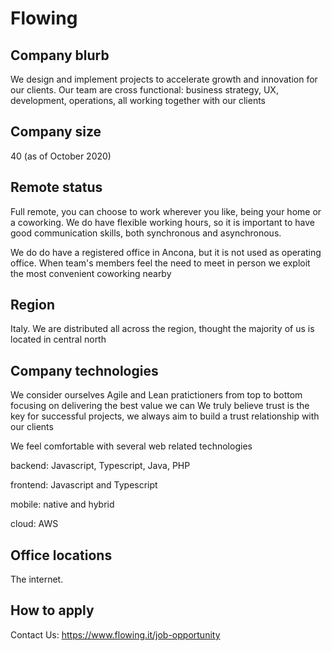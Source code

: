 # Flowing

## Company blurb

We design and implement projects to accelerate growth and innovation for our clients.
Our team are cross functional: business strategy, UX, development, operations, all working together with our clients 

## Company size

40 (as of October 2020)

## Remote status

Full remote, you can choose to work wherever you like, being your home or a coworking. We do have flexible working hours, so it is important to have good communication skills, both synchronous and asynchronous.

We do do have a registered office in Ancona, but it is not used as operating office. When team's members feel the need to meet in person we exploit the most convenient coworking nearby

## Region

Italy. We are distributed all across the region, thought the majority of us is located in central north

## Company technologies

We consider ourselves Agile and Lean pratictioners from top to bottom focusing on delivering the best value we can
We truly believe trust is the key for successful projects, we always aim to build a trust relationship with our clients

We feel comfortable with several web related technologies  

backend: Javascript, Typescript, Java, PHP

frontend: Javascript and Typescript 

mobile: native and hybrid

cloud: AWS

## Office locations

The internet. 

## How to apply

Contact Us: https://www.flowing.it/job-opportunity
